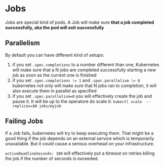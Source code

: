 # Jobs

Jobs are special kind of pods. A Job will make sure **that a job completed successfully, aka the pod will exit successfully**

## Parallelism

By default you can have different kind of setups:  

1. if you set `.spec.completions` to a number different than one, Kubernetes will make sure that a N jobs are completed successfully starting a new job as soon as the current one is finished
2. if you set `.spec.completions != 1` and `.spec.parallelism != 0` kubernetes not only will make sure that N jobs ran to completion, it will also execute them in parallel as specified
3. if you set `.spec.parallelism=0` you will effectively create the job and pause it. It will be up to the operatore do scale it: `kubectl scale  --replicas=$N jobs/myjob`

## Failing Jobs

If a Job fails, kubernetes will try to keep executing them. That might be a good thing if the job depends on an external service which is temporarily unavailable. But it could cause a serious overhead on your infrastructure. 

`activeDeadlineSeconds: 100` will effectively put a timeout on retries killing the job if the number of seconds is exceeded.

